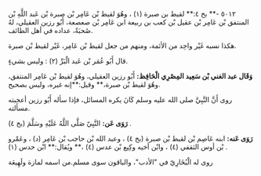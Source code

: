٥٠١٢ -** بخ ٤:** لقيط بن صبرة (١) ، وهُوَ لقيط بْن عَامِر بْن صبرة بْن عَبد اللَّهِ بْن المنتفق بْن عَامِر بْن عقيل بْن كعب بن ربيعة ابن عَامِر بْن صعصعة، أَبُو رزين العقيلي، لهُ صُحبَةٌ، عداده في أهل الطائف.

هكذا نسبه غَيْر واحِد من الأئمة، ومنهم من جعل لقيط بْن عَامِر، غَيْر لقيط بْن صبرة.

قال أَبُو عُمَر بْن عَبد الْبَرِّ (٢) : وليس بشيءٍ.

**وَقَال عبد الغني بْن سَعِيد المِصْرِي الْحَافِظ:** أَبُو رزين العقيلي، وهُوَ لقيط بْن عَامِر المنتفق، وهُوَ لقيط بْن صبرة،** وقيل:**إنه غيره، وليس بصحيح.

روى أَنَّ النَّبِيَّ صلى الله عليه وسلم كَانَ يكره المسائل، فإذا سأله أَبُو رزين أعجبته مسألته.

**رَوَى عَن:** النَّبِيّ صَلَّى اللَّهُ عَلَيْهِ وسَلَّمَ (بخ ٤) .

**رَوَى عَنه:** ابنه عَاصِم بْن لقيط بْن صبرة (بخ ٤) ، وعبد الله بْن حاجب بْن عَامِر (د) ، وعَمْرو بْن أوس الثقفي (٤) ، وابْن أخيه وكِيع بْن عدس (٤) ،** ويُقال:** ابْن حدس (١) .

روى له الْبُخَارِيّ في "الأدب"، والباقون سوى مسلم.من اسمه لمازة ولَهِيعَة